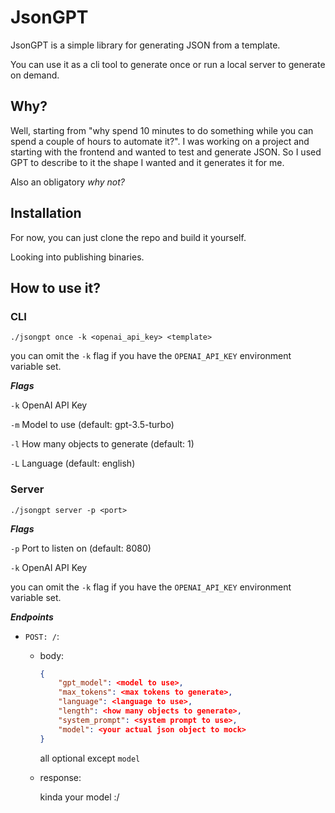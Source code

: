 # JsonGPT

JsonGPT is a simple library for generating JSON from a template.

You can use it as a cli tool to generate once or run a local server to generate on demand.

## Why?

Well, starting from "why spend 10 minutes to do something while you can spend a couple of hours to automate it?". I was working on a project and starting with the frontend and wanted to test and generate JSON. So I used GPT to describe to it the shape I wanted and it generates it for me.

Also an obligatory *why not?*

## Installation

For now, you can just clone the repo and build it yourself.

Looking into publishing binaries.

## How to use it?

### CLI

`./jsongpt once -k <openai_api_key> <template>`

you can omit the `-k` flag if you have the `OPENAI_API_KEY` environment variable set.

***Flags***

`-k` OpenAI API Key

`-m` Model to use (default: gpt-3.5-turbo)

`-l` How many objects to generate (default: 1)

`-L` Language (default: english)

### Server

`./jsongpt server -p <port>`

***Flags***

`-p` Port to listen on (default: 8080)

`-k` OpenAI API Key

you can omit the `-k` flag if you have the `OPENAI_API_KEY` environment variable set.

***Endpoints***

- `POST: /`:

  - body:

    ```json
    {
        "gpt_model": <model to use>,
        "max_tokens": <max tokens to generate>,
        "language": <language to use>,
        "length": <how many objects to generate>,
        "system_prompt": <system prompt to use>,
        "model": <your actual json object to mock>
    }
    ```

    all optional except `model`

  - response:

      kinda your model :/
